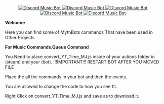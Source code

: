 <center><a href="https://discordbots.org/bot/420595373745111050" >
  <img src="https://discordbots.org/api/widget/status/420595373745111050.svg" alt="Discord Music Bot" />
</a>
   <a href="https://discordbots.org/bot/420595373745111050" >
  <img src="https://discordbots.org/api/widget/servers/420595373745111050.svg" alt="Discord Music Bot" />
</a>
   <a href="https://discordbots.org/bot/420595373745111050" >
  <img src="https://discordbots.org/api/widget/upvotes/420595373745111050.svg" alt="Discord Music Bot" />
</a>
   <a href="https://discordbots.org/bot/420595373745111050" >
  <img src="https://discordbots.org/api/widget/lib/420595373745111050.svg" alt="Discord Music Bot" />
</a>
   <a href="https://discordbots.org/bot/420595373745111050" >
  <img src="https://discordbots.org/api/widget/owner/420595373745111050.svg" alt="Discord Music Bot" />
</a><br></center>

**Welcome**

Here you can find some of MythBots commands That have been used in Other Projects 


**For Music Commands.Queue Command**

You Need to place convert_YT_Time_MJ.js inside of your actions folder in (steam) and your (bot).
!!!IMPORTANT!!! RESTART BOT AFTER YOU MOVED FILE

Place the all the commands in your bot and then the events.

You are allowed to change the code to how you see fit.


Right Click on convert_YT_Time_MJ.js and save as to download it.
